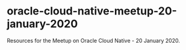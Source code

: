 # oracle-cloud-native-meetup-20-january-2020
Resources for the Meetup on Oracle Cloud Native - 20 January 2020.
